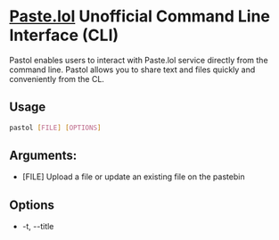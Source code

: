 # [Paste.lol](https://paste.lol/) Unofficial Command Line Interface (CLI)

Pastol enables users to interact with Paste.lol service directly from the command line. Pastol allows you to share text and files quickly and conveniently from the CL.

## Usage

```sh
pastol [FILE] [OPTIONS]
```

## Arguments:

- [FILE] Upload a file or update an existing file on the pastebin

## Options

- -t, --title <TITLE>: Title of the new pastebin or the title of the pastebin to update.
- -c, --content <CONTENT>: Content of the new pastebin or the content of the pastebin to update.
- -d, --download <DOWNLOAD>: WIP Download the content of a pastebin.
- -i, --info <INFO>: Get detailed information about a pastebin.
- -r, --remove <REMOVE>: Remove a pastebin from the pastebin service.
- -l, --list: List all the publicly listed pastebins.
- --setuser <SETUSER>: Set your username for the pastebin service.
- --setapikey <SETAPIKEY>: Set your API key for the pastebin service.
- --setunlist <SETUNLIST>: Set to true if you want newly created pastebins to be unlisted by default. (Default: false) [possible values: true, false].
- -h, --help: Print help.
- -V, --version: Print version.

## Install

1. Install rust and cargo.

   ```sh
   curl --proto '=https' --tlsv1.2 -sSf https://sh.rustup.rs | sh
   ```

1. Install pastol.

   - With [binstall](https://github.com/cargo-bins/cargo-binstall) (better)

     1. Install [binstall](https://github.com/cargo-bins/cargo-binstall)

        #### Linux and macOS

        ```
        curl -L --proto '=https' --tlsv1.2 -sSf https://raw.githubusercontent.com/cargo-bins/cargo-binstall/main/install-from-binstall-release.sh | bash
        ```

        #### Windows

        ```
        Set-ExecutionPolicy Unrestricted -Scope Process; iex (iwr "https://raw.githubusercontent.com/cargo-bins/cargo-binstall/main/install-from-binstall-release.ps1").Content
        ```

     2. Install pastol

        ```sh
        cargo binstall pastol
        ```

   - Without [binstall](https://github.com/cargo-bins/cargo-binstall)

     1. If on **Linux** or **maybe macOS**(feedback needed):

        - macOS (Homebrew)

          ```sh
          brew install openssl@3
          ```

        - macOS (MacPorts)

          ```sh
          sudo port install openssl
          ```

        - Arch Linux

          ```sh
          sudo pacman -S pkg-config openssl
          ```

        - Debian and Ubuntu

          ```sh
          sudo apt-get install pkg-config libssl-dev
          ```

        - Fedora

          ```sh
          sudo dnf install pkg-config perl-FindBin openssl-devel
          ```

        - Alpine Linux

          ```sh
          apk add pkgconfig openssl-dev
          ```

        - openSUSE

          ```sh
          sudo zypper in libopenssl-devel
          ```

     2. Install the crate.

     ```sh
     cargo install pastol
     ```

## Setup

1.  Set user and API key.
    ```sh
    pastol --setuser your_username --setapikey your_api_key
    ```
2.  Exampe as adam.

    ```sh
    pastel --setuser adam --setapikey a321dwageaawdwadw
    ```

    Your API key is stored locally in the config file.
    Linux example path:

    ```sh
    .config/pastol/config.toml
    ```

- OPTIONAL: Set all the new or updated pastebin to unlisted/hidden.
  ```sh
  pastol --setunlist true
  ```

## Examples

- Upload a file.

  ```sh
  pastol example.txt
  ```

- Download a pastebin as a file.

  ```sh
  pastol -d example-title-as-apears-on-the-url
  ```

- Upload a file with custom title.

  ```sh
  pastol example.txt -t "Example Title"
  ```

- Upload a file with custom content.

  ```sh
  pastol example.txt -c "This is the content of the example file."
  ```

- Upload a custom.

  ```sh
  pastol -t title-example -c "pastebin content example"
  ```

- Remove a pastebin.

  ```sh
  pastol -r hello-world
  ```

- List all listed(non hiden) pastebins.

  ```sh
  pastol -l
  ```

- Get all the info of a pastebin.

  ```sh
  pastol -i example
  ```

## Build

1. Install cargo

   ```sh
   curl --proto '=https' --tlsv1.2 -sSf https://sh.rustup.rs | sh
   ```

2. Clone the repo

   ```sh
   git clone https://github.com/M1n-74316D65/Pastol
   ```

3. If on **Linux** install or **maybe macos**():

   - macOS (Homebrew)

     ```sh
     brew install openssl@3
     ```

   - macOS (MacPorts)

     ```sh
     sudo port install openssl
     ```

   - Arch Linux

     ```sh
     sudo pacman -S pkg-config openssl
     ```

   - Debian and Ubuntu

     ```sh
     sudo apt-get install pkg-config libssl-dev
     ```

   - Fedora

     ```sh
     sudo dnf install pkg-config perl-FindBin openssl-devel
     ```

   - Alpine Linux

     ```sh
     apk add pkgconfig openssl-dev
     ```

   - openSUSE

     ```sh
     sudo zypper in libopenssl-devel
     ```

4. Build

   - Using [just](https://just.systems/). (use this pls)
     1. Install just if not installed
     2. check the justfile to see available commands.
   - Using cargo
     1. ```sh
        cargo build
        ```
     2. This is the path of the pastol executable:
        ```sh
        ./target/debug/pastol
        ```

For more info check the [justfile](https://github.com/M1n-74316D65/Pastol/blob/master/justfile) or use just.

##### [LOL](https://reply.cards/hskmnxkfpv)
